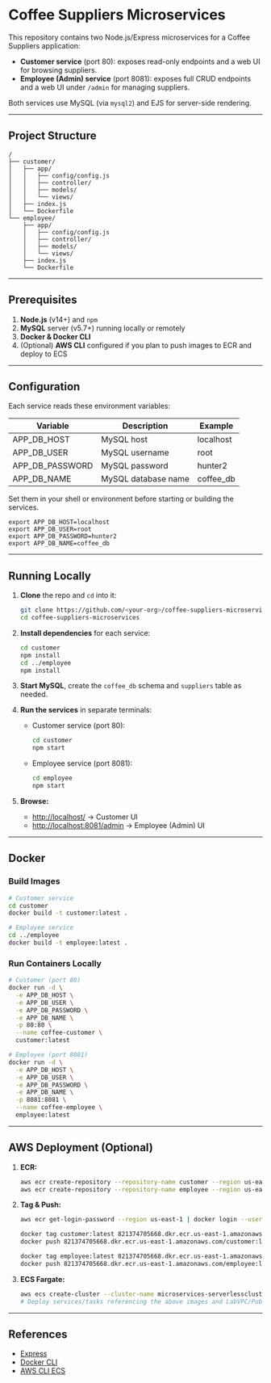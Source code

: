 # Coffee Suppliers Microservices

This repository contains two Node.js/Express microservices for a Coffee Suppliers application:

* **Customer service** (port 80): exposes read-only endpoints and a web UI for browsing suppliers.
* **Employee (Admin) service** (port 8081): exposes full CRUD endpoints and a web UI under `/admin` for managing suppliers.

Both services use MySQL (via `mysql2`) and EJS for server-side rendering.

---

## Project Structure

```
/
├── customer/
│   ├── app/
│   │   ├── config/config.js
│   │   ├── controller/
│   │   ├── models/
│   │   └── views/
│   ├── index.js
│   └── Dockerfile
└── employee/
    ├── app/
    │   ├── config/config.js
    │   ├── controller/
    │   ├── models/
    │   └── views/
    ├── index.js
    └── Dockerfile
```

---

## Prerequisites

1. **Node.js** (v14+) and `npm`
2. **MySQL** server (v5.7+) running locally or remotely
3. **Docker & Docker CLI**
4. (Optional) **AWS CLI** configured if you plan to push images to ECR and deploy to ECS

---

## Configuration

Each service reads these environment variables:

| Variable          | Description         | Example    |
| ----------------- | ------------------- | ---------- |
| APP\_DB\_HOST     | MySQL host          | localhost  |
| APP\_DB\_USER     | MySQL username      | root       |
| APP\_DB\_PASSWORD | MySQL password      | hunter2    |
| APP\_DB\_NAME     | MySQL database name | coffee\_db |

Set them in your shell or environment before starting or building the services.

```
export APP_DB_HOST=localhost
export APP_DB_USER=root
export APP_DB_PASSWORD=hunter2
export APP_DB_NAME=coffee_db
```

---

## Running Locally

1. **Clone** the repo and `cd` into it:

   ```bash
   git clone https://github.com/<your-org>/coffee-suppliers-microservices.git
   cd coffee-suppliers-microservices
   ```

2. **Install dependencies** for each service:

   ```bash
   cd customer
   npm install
   cd ../employee
   npm install
   ```

3. **Start MySQL**, create the `coffee_db` schema and `suppliers` table as needed.

4. **Run the services** in separate terminals:

   * Customer service (port 80):

     ```bash
     cd customer
     npm start
     ```
   * Employee service (port 8081):

     ```bash
     cd employee
     npm start
     ```

5. **Browse:**

   * [http://localhost/](http://localhost/) → Customer UI
   * [http://localhost:8081/admin](http://localhost:8081/admin) → Employee (Admin) UI

---

## Docker

### Build Images

```bash
# Customer service
cd customer
docker build -t customer:latest .

# Employee service
cd ../employee
docker build -t employee:latest .
```

### Run Containers Locally

```bash
# Customer (port 80)
docker run -d \
  -e APP_DB_HOST \
  -e APP_DB_USER \
  -e APP_DB_PASSWORD \
  -e APP_DB_NAME \
  -p 80:80 \
  --name coffee-customer \
  customer:latest

# Employee (port 8081)
docker run -d \
  -e APP_DB_HOST \
  -e APP_DB_USER \
  -e APP_DB_PASSWORD \
  -e APP_DB_NAME \
  -p 8081:8081 \
  --name coffee-employee \
  employee:latest
```

---

## AWS Deployment (Optional)

1. **ECR:**

   ```bash
   aws ecr create-repository --repository-name customer --region us-east-1
   aws ecr create-repository --repository-name employee --region us-east-1
   ```
2. **Tag & Push:**

   ```bash
   aws ecr get-login-password --region us-east-1 | docker login --username AWS --password-stdin 821374705668.dkr.ecr.us-east-1.amazonaws.com

   docker tag customer:latest 821374705668.dkr.ecr.us-east-1.amazonaws.com/customer:latest
   docker push 821374705668.dkr.ecr.us-east-1.amazonaws.com/customer:latest

   docker tag employee:latest 821374705668.dkr.ecr.us-east-1.amazonaws.com/employee:latest
   docker push 821374705668.dkr.ecr.us-east-1.amazonaws.com/employee:latest
   ```
3. **ECS Fargate:**

   ```bash
   aws ecs create-cluster --cluster-name microservices-serverlesscluster
   # Deploy services/tasks referencing the above images and LabVPC/PublicSubnet1,2.
   ```

---

## References

* [Express](https://expressjs.com/)
* [Docker CLI](https://docs.docker.com/engine/reference/commandline/cli/)
* [AWS CLI ECS](https://docs.aws.amazon.com/cli/latest/reference/ecs/index.html)
